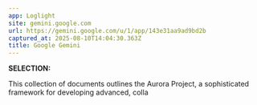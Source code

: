 ```yaml
---
app: Loglight
site: gemini.google.com
url: https://gemini.google.com/u/1/app/143e31aa9ad9bd2b
captured_at: 2025-08-10T14:04:30.363Z
title: Google Gemini
---
```

**SELECTION:**

This collection of documents outlines the Aurora Project, a sophisticated framework for developing advanced, colla

